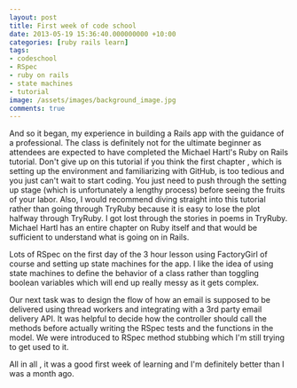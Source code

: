 ```yaml
---
layout: post
title: First week of code school
date: 2013-05-19 15:36:40.000000000 +10:00
categories: [ruby rails learn]
tags:
- codeschool
- RSpec
- ruby on rails
- state machines
- tutorial
image: /assets/images/background_image.jpg
comments: true
---
```


And so it began, my experience in building a Rails app with the guidance of a professional. The class is definitely not for the ultimate beginner as attendees are expected to have completed the Michael Hartl's Ruby on Rails tutorial. Don't give up on this tutorial if you think the first chapter , which is setting up the environment and familiarizing with GitHub, is too tedious and you just can't wait to start coding. You just need to push through the setting up stage (which is unfortunately a lengthy process) before seeing the fruits of your labor. Also, I would recommend diving straight into this tutorial rather than going through TryRuby because it is easy to lose the plot halfway through TryRuby. I got lost through the stories in poems in TryRuby. Michael Hartl has an entire chapter on Ruby itself and that would be sufficient to understand what is going on in Rails.

Lots of RSpec on the first day of the 3 hour lesson using FactoryGirl of course and setting up state machines for the app. I like the idea of using state machines to define the behavior of a class rather than toggling boolean variables which will end up really messy as it gets complex. 

Our next task was to design the flow of how an email is supposed to be delivered using thread workers and integrating with a 3rd party email delivery API. It was helpful to decide how the controller should call the methods before actually writing the RSpec tests and the functions in the model. We were introduced to RSpec method stubbing which I'm still trying to get used to it.

All in all , it was a good first week of learning and I'm definitely better than I was a month ago.   

